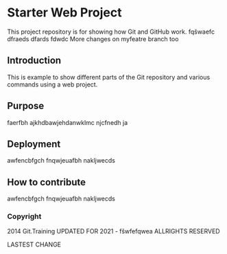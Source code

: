 # Starter Web Project

This project repository is for showing how Git and GitHub work. fqšwaefc dfraeds dfards fdwdc
More changes on myfeatre branch too

## Introduction

This is example to show different parts of the Git repository and various commands using a web project.

## Purpose

faerfbh ajkhdbawjehdanwklmc njcfnedh ja

## Deployment

awfencbfgch fnqwjeuafbh nakljwecds

## How to contribute

awfencbfgch fnqwjeuafbh nakljwecds

### Copyright

2014 Git.Training UPDATED FOR 2021 - fšwfefqwea ALLRIGHTS RESERVED

LASTEST CHANGE